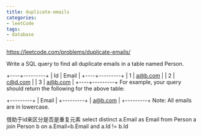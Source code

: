 ```yaml
---
title: duplicate-emails
categories: 
- leetCode
tags:
- database
---
```


https://leetcode.com/problems/duplicate-emails/


Write a SQL query to find all duplicate emails in a table named Person.

+----+---------+
| Id | Email   |
+----+---------+
| 1  | a@b.com |
| 2  | c@d.com |
| 3  | a@b.com |
+----+---------+
For example, your query should return the following for the above table:

+---------+
| Email   |
+---------+
| a@b.com |
+---------+
Note: All emails are in lowercase.



借助于id来区分是否是重复元素
select  distinct a.Email as Email from Person a join Person b on a.Email=b.Email and a.Id != b.Id

